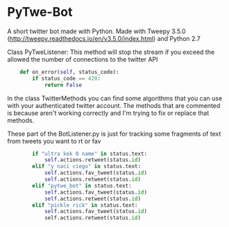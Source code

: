# PyTwe-Bot
A short twitter bot made with Python.
Made with Tweepy 3.5.0 (http://tweepy.readthedocs.io/en/v3.5.0/index.html) and Python 2.7


Class PyTweListener: This method will stop the stream if you exceed the allowed the number of connections to the twitter API
```python
    def on_error(self, status_code):
        if status_code == 420:
            return False
```

In the class TwitterMethods you can find some algorithms that you can use with your authenticated twitter account.
The methods that are commented is because aren't working correctly and I'm trying to fix or replace that methods.


These part of the BotListener.py is just for tracking some fragments of text from tweets you want to rt or fav
```python
        if "ultra kek 0 name" in status.text:
            self.actions.retweet(status.id)
        elif "y naci ciego" in status.text:
            self.actions.fav_tweet(status.id)
            self.actions.retweet(status.id)
        elif "pytwe_bot" in status.text:
            self.actions.fav_tweet(status.id)
            self.actions.retweet(status.id)
        elif "pickle rick" in status.text:
            self.actions.fav_tweet(status.id)
            self.actions.retweet(status.id)
```

